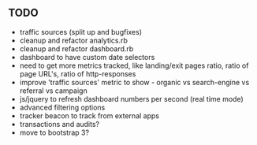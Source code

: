 ## TODO

* traffic sources (split up and bugfixes)
* cleanup and refactor analytics.rb
* cleanup and refactor dashboard.rb
* dashboard to have custom date selectors
* need to get more metrics tracked, like landing/exit pages ratio, ratio of page URL's, ratio of http-responses
* improve 'traffic sources' metric to show - organic vs search-engine vs referral vs campaign
* js/jquery to refresh dashboard numbers per second (real time mode)
* advanced filtering options
* tracker beacon to track from external apps
* transactions and audits?
* move to bootstrap 3?
